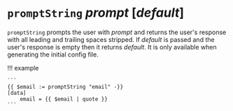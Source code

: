 # `promptString` *prompt* [*default*]

`promptString` prompts the user with *prompt* and returns the user's response
with all leading and trailing spaces stripped. If *default* is passed and the
user's response is empty then it returns *default*. It is only available when
generating the initial config file.

!!! example

    ```
    {{ $email := promptString "email" -}}
    [data]
        email = {{ $email | quote }}
    ```

